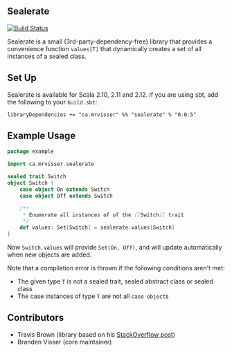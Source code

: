 
## Sealerate

[![Build Status](https://travis-ci.org/mrvisser/sealerate.png?branch=master)](https://travis-ci.org/mrvisser/sealerate)

Sealerate is a small (3rd-party-dependency-free) library that provides a
convenience function `values[T]` that dynamically creates a set of all instances
of a sealed class.

## Set Up

Sealerate is available for Scala 2.10, 2.11 and 2.12. If you are using sbt, add
the following to your `build.sbt`:

```
libraryDependencies += "ca.mrvisser" %% "sealerate" % "0.0.5"
```

## Example Usage

```scala
package example

import ca.mrvisser.sealerate

sealed trait Switch
object Switch {
    case object On extends Switch
    case object Off extends Switch

    /**
     * Enumerate all instances of of the [[Switch]] trait
     */
    def values: Set[Switch] = sealerate.values[Switch]
}

```

Now `Switch.values` will provide `Set(On, Off)`, and will update automatically
when new objects are added.

Note that a compilation error is thrown if the following conditions aren't met:

* The given type `T` is not a sealed trait, sealed abstract class or sealed
  class
* The case instances of type `T` are not all `case object`s

## Contributors

* Travis Brown (library based on his [StackOverflow post](http://stackoverflow.com/a/13672520))
* Branden Visser (core maintainer)
